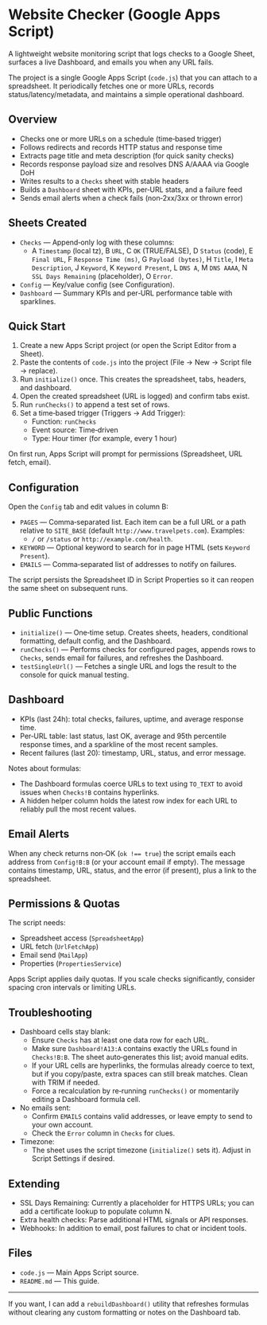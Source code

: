 Website Checker (Google Apps Script)
===================================

A lightweight website monitoring script that logs checks to a Google Sheet, surfaces a live Dashboard, and emails you when any URL fails.

The project is a single Google Apps Script (`code.js`) that you can attach to a spreadsheet. It periodically fetches one or more URLs, records status/latency/metadata, and maintains a simple operational dashboard.

Overview
--------

- Checks one or more URLs on a schedule (time‑based trigger)
- Follows redirects and records HTTP status and response time
- Extracts page title and meta description (for quick sanity checks)
- Records response payload size and resolves DNS A/AAAA via Google DoH
- Writes results to a `Checks` sheet with stable headers
- Builds a `Dashboard` sheet with KPIs, per‑URL stats, and a failure feed
- Sends email alerts when a check fails (non‑2xx/3xx or thrown error)

Sheets Created
--------------

- `Checks` — Append‑only log with these columns:
  - A `Timestamp` (local tz), B `URL`, C `OK` (TRUE/FALSE), D `Status` (code),
    E `Final URL`, F `Response Time (ms)`, G `Payload (bytes)`,
    H `Title`, I `Meta Description`, J `Keyword`, K `Keyword Present`,
    L `DNS A`, M `DNS AAAA`, N `SSL Days Remaining` (placeholder), O `Error`.
- `Config` — Key/value config (see Configuration).
- `Dashboard` — Summary KPIs and per‑URL performance table with sparklines.

Quick Start
-----------

1) Create a new Apps Script project (or open the Script Editor from a Sheet).
2) Paste the contents of `code.js` into the project (File → New → Script file → replace).
3) Run `initialize()` once. This creates the spreadsheet, tabs, headers, and dashboard.
4) Open the created spreadsheet (URL is logged) and confirm tabs exist.
5) Run `runChecks()` to append a test set of rows.
6) Set a time‑based trigger (Triggers → Add Trigger):
   - Function: `runChecks`
   - Event source: Time‑driven
   - Type: Hour timer (for example, every 1 hour)

On first run, Apps Script will prompt for permissions (Spreadsheet, URL fetch, email).

Configuration
-------------

Open the `Config` tab and edit values in column B:

- `PAGES` — Comma‑separated list. Each item can be a full URL or a path relative to `SITE_BASE` (default `http://www.travelpets.com`). Examples:
  - `/` or `/status` or `http://example.com/health`.
- `KEYWORD` — Optional keyword to search for in page HTML (sets `Keyword Present`).
- `EMAILS` — Comma‑separated list of addresses to notify on failures.

The script persists the Spreadsheet ID in Script Properties so it can reopen the same sheet on subsequent runs.

Public Functions
----------------

- `initialize()` — One‑time setup. Creates sheets, headers, conditional formatting, default config, and the Dashboard.
- `runChecks()` — Performs checks for configured pages, appends rows to `Checks`, sends email for failures, and refreshes the Dashboard.
- `testSingleUrl()` — Fetches a single URL and logs the result to the console for quick manual testing.

Dashboard
---------

- KPIs (last 24h): total checks, failures, uptime, and average response time.
- Per‑URL table: last status, last OK, average and 95th percentile response times, and a sparkline of the most recent samples.
- Recent failures (last 20): timestamp, URL, status, and error message.

Notes about formulas:
- The Dashboard formulas coerce URLs to text using `TO_TEXT` to avoid issues when `Checks!B` contains hyperlinks.
- A hidden helper column holds the latest row index for each URL to reliably pull the most recent values.

Email Alerts
------------

When any check returns non‑OK (`ok !== true`) the script emails each address from `Config!B:B` (or your account email if empty). The message contains timestamp, URL, status, and the error (if present), plus a link to the spreadsheet.

Permissions & Quotas
--------------------

The script needs:
- Spreadsheet access (`SpreadsheetApp`)
- URL fetch (`UrlFetchApp`)
- Email send (`MailApp`)
- Properties (`PropertiesService`)

Apps Script applies daily quotas. If you scale checks significantly, consider spacing cron intervals or limiting URLs.

Troubleshooting
---------------

- Dashboard cells stay blank:
  - Ensure `Checks` has at least one data row for each URL.
  - Make sure `Dashboard!A13:A` contains exactly the URLs found in `Checks!B:B`. The sheet auto‑generates this list; avoid manual edits.
  - If your URL cells are hyperlinks, the formulas already coerce to text, but if you copy/paste, extra spaces can still break matches. Clean with TRIM if needed.
  - Force a recalculation by re‑running `runChecks()` or momentarily editing a Dashboard formula cell.
- No emails sent:
  - Confirm `EMAILS` contains valid addresses, or leave empty to send to your own account.
  - Check the `Error` column in `Checks` for clues.
- Timezone:
  - The sheet uses the script timezone (`initialize()` sets it). Adjust in Script Settings if desired.

Extending
---------

- SSL Days Remaining: Currently a placeholder for HTTPS URLs; you can add a certificate lookup to populate column N.
- Extra health checks: Parse additional HTML signals or API responses.
- Webhooks: In addition to email, post failures to chat or incident tools.

Files
-----

- `code.js` — Main Apps Script source.
- `README.md` — This guide.

---
If you want, I can add a `rebuildDashboard()` utility that refreshes formulas without clearing any custom formatting or notes on the Dashboard tab.
